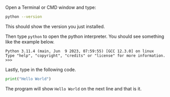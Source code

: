 Open a Terminal or CMD window and type:

```bash
python --version
```

This should show the version you just installed.

Then type `python` to open the python interpreter. You should see something like the example below.

```
Python 3.11.4 (main, Jun  9 2023, 07:59:55) [GCC 12.3.0] on linux
Type "help", "copyright", "credits" or "license" for more information.
>>> 
```

Lastly, type in the following code.

```python
print("Hello World")
```

The program will show `Hello World` on the next line and that is it.
